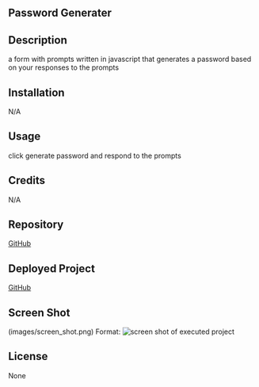 ## Password Generater



## Description

a form with prompts written in javascript that generates a password based on your responses to the prompts


## Installation

N/A


## Usage

click generate password and respond to the prompts


## Credits

N/A


## Repository

[GitHub](https://github.com/scibettas1/password_generator)


## Deployed Project

[GitHub](https://scibettas1.github.io/password_generator/)


## Screen Shot

(images/screen_shot.png)
Format: ![screen shot of executed project](url)

## License

None
